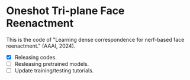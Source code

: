 # Oneshot Tri-plane Face Reenactment

This is the code of "Learning dense correspondence for nerf-based face reenactment." (AAAI, 2024).

- [x] Releasing codes.
- [ ] Resleasing pretrained models.
- [ ] Update training/testing tutorials.
